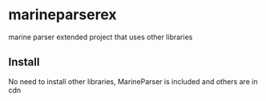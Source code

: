 # marineparserex
marine parser extended project that uses other libraries

## Install
No need to install other libraries, MarineParser is included and others are in cdn
